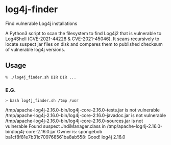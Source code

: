 # log4j-finder
Find vulnerable Log4j installations

A Python3 script to scan the filesystem to find Log4j2 that is vulnerable to Log4Shell (CVE-2021-44228 & CVE-2021-45046). It scans recursively to locate suspect jar files on disk and compares them to published checksum of vulnerable log4j versions.


## Usage
    % ./log4j_finder.sh DIR DIR ...
   
### E.G.
    > bash log4j_finder.sh /tmp /usr

 /tmp/apache-log4j-2.16.0-bin/log4j-core-2.16.0-tests.jar is not vulnerable
 /tmp/apache-log4j-2.16.0-bin/log4j-core-2.16.0-javadoc.jar is not vulnerable
 /tmp/apache-log4j-2.16.0-bin/log4j-core-2.16.0-sources.jar is not vulnerable
      Found suspect JndiManager.class in /tmp/apache-log4j-2.16.0-bin/log4j-core-2.16.0.jar
      Owner is: spongebob
      ba1cf8f81e7b31c709768561ba8ab558: Good! log4j 2.16.0
